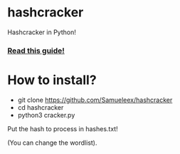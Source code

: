 # hashcracker
Hashcracker in Python!

### [Read this guide!](https://ethicalhacking.freeflarum.com/d/1108-hash-cracking-in-python)

# How to install?

- git clone https://github.com/Samueleex/hashcracker
- cd hashcracker
- python3 cracker.py

Put the hash to process in hashes.txt!

(You can change the wordlist).

